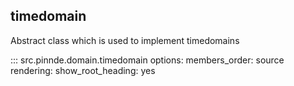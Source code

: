 timedomain
----------------

Abstract class which is used to implement timedomains

::: src.pinnde.domain.timedomain
    options:
        members_order: source
    rendering:
      show_root_heading: yes